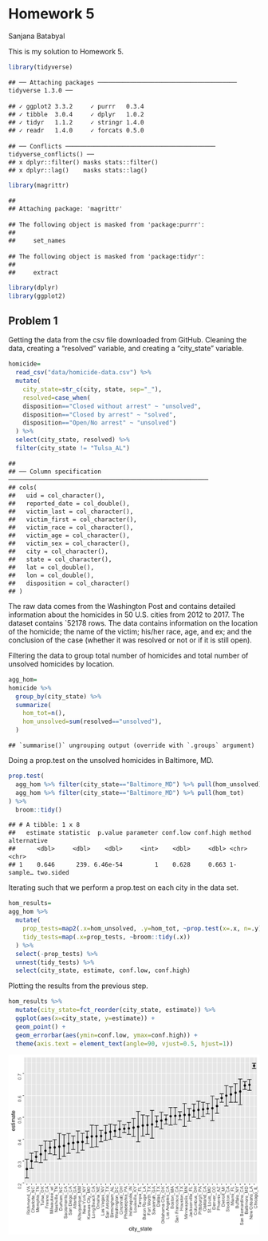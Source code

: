 Homework 5
================
Sanjana Batabyal

This is my solution to Homework 5.

``` r
library(tidyverse)
```

    ## ── Attaching packages ─────────────────────────────────────── tidyverse 1.3.0 ──

    ## ✓ ggplot2 3.3.2     ✓ purrr   0.3.4
    ## ✓ tibble  3.0.4     ✓ dplyr   1.0.2
    ## ✓ tidyr   1.1.2     ✓ stringr 1.4.0
    ## ✓ readr   1.4.0     ✓ forcats 0.5.0

    ## ── Conflicts ────────────────────────────────────────── tidyverse_conflicts() ──
    ## x dplyr::filter() masks stats::filter()
    ## x dplyr::lag()    masks stats::lag()

``` r
library(magrittr)
```

    ## 
    ## Attaching package: 'magrittr'

    ## The following object is masked from 'package:purrr':
    ## 
    ##     set_names

    ## The following object is masked from 'package:tidyr':
    ## 
    ##     extract

``` r
library(dplyr)
library(ggplot2)
```

## Problem 1

Getting the data from the csv file downloaded from GitHub. Cleaning the
data, creating a “resolved” variable, and creating a “city\_state”
variable.

``` r
homicide=
  read_csv("data/homicide-data.csv") %>%
  mutate(
    city_state=str_c(city, state, sep="_"),
    resolved=case_when(
    disposition=="Closed without arrest" ~ "unsolved",
    disposition=="Closed by arrest" ~ "solved",
    disposition=="Open/No arrest" ~ "unsolved")
  ) %>%
  select(city_state, resolved) %>%
  filter(city_state != "Tulsa_AL")
```

    ## 
    ## ── Column specification ────────────────────────────────────────────────────────
    ## cols(
    ##   uid = col_character(),
    ##   reported_date = col_double(),
    ##   victim_last = col_character(),
    ##   victim_first = col_character(),
    ##   victim_race = col_character(),
    ##   victim_age = col_character(),
    ##   victim_sex = col_character(),
    ##   city = col_character(),
    ##   state = col_character(),
    ##   lat = col_double(),
    ##   lon = col_double(),
    ##   disposition = col_character()
    ## )

The raw data comes from the Washington Post and contains detailed
information about the homicides in 50 U.S. cities from 2012 to 2017. The
dataset contains \`52178 rows. The data contains information on the
location of the homicide; the name of the victim; his/her race, age, and
ex; and the conclusion of the case (whether it was resolved or not or if
it is still open).

Filtering the data to group total number of homicides and total number
of unsolved homicides by location.

``` r
agg_hom=
homicide %>%
  group_by(city_state) %>%
  summarize(
    hom_tot=n(),
    hom_unsolved=sum(resolved=="unsolved"),
  )
```

    ## `summarise()` ungrouping output (override with `.groups` argument)

Doing a prop.test on the unsolved homicides in Baltimore, MD.

``` r
prop.test(
  agg_hom %>% filter(city_state=="Baltimore_MD") %>% pull(hom_unsolved),
  agg_hom %>% filter(city_state=="Baltimore_MD") %>% pull(hom_tot)
) %>%
  broom::tidy()
```

    ## # A tibble: 1 x 8
    ##   estimate statistic  p.value parameter conf.low conf.high method    alternative
    ##      <dbl>     <dbl>    <dbl>     <int>    <dbl>     <dbl> <chr>     <chr>      
    ## 1    0.646      239. 6.46e-54         1    0.628     0.663 1-sample… two.sided

Iterating such that we perform a prop.test on each city in the data set.

``` r
hom_results=
agg_hom %>%
  mutate(
    prop_tests=map2(.x=hom_unsolved, .y=hom_tot, ~prop.test(x=.x, n=.y)),
    tidy_tests=map(.x=prop_tests, ~broom::tidy(.x))
  ) %>%
  select(-prop_tests) %>%
  unnest(tidy_tests) %>%
  select(city_state, estimate, conf.low, conf.high)
```

Plotting the results from the previous step.

``` r
hom_results %>%
  mutate(city_state=fct_reorder(city_state, estimate)) %>%
  ggplot(aes(x=city_state, y=estimate)) +
  geom_point() +
  geom_errorbar(aes(ymin=conf.low, ymax=conf.high)) +
  theme(axis.text = element_text(angle=90, vjust=0.5, hjust=1))
```

![](p8105_hw5_sb4328_files/figure-gfm/unnamed-chunk-6-1.png)<!-- -->
